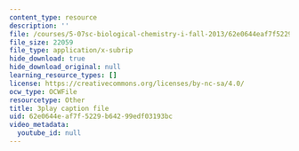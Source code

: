 ```yaml
---
content_type: resource
description: ''
file: /courses/5-07sc-biological-chemistry-i-fall-2013/62e0644eaf7f5229b64299edf03193bc_VykaDbJIb8A.vtt
file_size: 22059
file_type: application/x-subrip
hide_download: true
hide_download_original: null
learning_resource_types: []
license: https://creativecommons.org/licenses/by-nc-sa/4.0/
ocw_type: OCWFile
resourcetype: Other
title: 3play caption file
uid: 62e0644e-af7f-5229-b642-99edf03193bc
video_metadata:
  youtube_id: null
---
```

